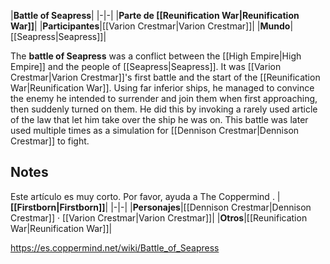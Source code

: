 |**Battle of Seapress**|
|-|-|
|**Parte de [[Reunification War\|Reunification War]]**|
|**Participantes**|[[Varion Crestmar\|Varion Crestmar]]|
|**Mundo**|[[Seapress\|Seapress]]|

The **battle of Seapress** was a conflict between the [[High Empire\|High Empire]] and the people of [[Seapress\|Seapress]]. It was [[Varion Crestmar\|Varion Crestmar]]'s first battle and the start of the [[Reunification War\|Reunification War]]. Using far inferior ships, he managed to convince the enemy he intended to surrender and join them when first approaching, then suddenly turned on them. He did this by invoking a rarely used article of the law that let him take over the ship he was on. This battle was later used multiple times as a simulation for [[Dennison Crestmar\|Dennison Crestmar]] to fight.

## Notes

Este artículo es muy corto. Por favor, ayuda a The Coppermind .
|**[[Firstborn\|Firstborn]]**|
|-|-|
|**Personajes**|[[Dennison Crestmar\|Dennison Crestmar]] · [[Varion Crestmar\|Varion Crestmar]]|
|**Otros**|[[Reunification War\|Reunification War]]|



https://es.coppermind.net/wiki/Battle_of_Seapress